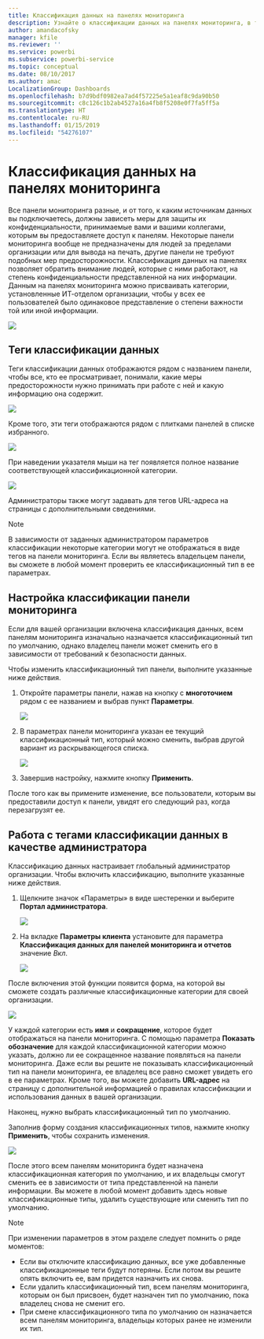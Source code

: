 ```yaml
---
title: Классификация данных на панелях мониторинга
description: Узнайте о классификации данных на панелях мониторинга, в том числе о ее настройке администратором и смене владельцами панелей.
author: amandacofsky
manager: kfile
ms.reviewer: ''
ms.service: powerbi
ms.subservice: powerbi-service
ms.topic: conceptual
ms.date: 08/10/2017
ms.author: amac
LocalizationGroup: Dashboards
ms.openlocfilehash: b7d9bdf0982ea7ad4f57225e5a1eaf8c9da90b50
ms.sourcegitcommit: c8c126c1b2ab4527a16a4fb8f5208e0f7fa5ff5a
ms.translationtype: HT
ms.contentlocale: ru-RU
ms.lasthandoff: 01/15/2019
ms.locfileid: "54276107"
---
```

# <a name="dashboard-data-classification"></a>Классификация данных на панелях мониторинга
Все панели мониторинга разные, и от того, к каким источникам данных вы подключаетесь, должны зависеть меры для защиты их конфиденциальности, принимаемые вами и вашими коллегами, которым вы предоставляете доступ к панелям. Некоторые панели мониторинга вообще не предназначены для людей за пределами организации или для вывода на печать, другие панели не требуют подобных мер предосторожности. Классификация данных на панелях позволяет обратить внимание людей, которые с ними работают, на степень конфиденциальности представленной на них информации. Данным на панелях мониторинга можно присваивать категории, установленные ИТ-отделом организации, чтобы у всех ее пользователей было одинаковое представление о степени важности той или иной информации.

![](media/service-data-classification/dashboard_tagged_as_hbi.png)

## <a name="data-classification-tags"></a>Теги классификации данных
Теги классификации данных отображаются рядом с названием панели, чтобы все, кто ее просматривает, понимали, какие меры предосторожности нужно принимать при работе с ней и какую информацию она содержит.

![](media/service-data-classification/tag_next_to_title.png)

Кроме того, эти теги отображаются рядом с плитками панелей в списке избранного.

![](media/service-data-classification/tag_on_dashboard_tile.png)

При наведении указателя мыши на тег появляется полное название соответствующей классификационной категории.

![](media/service-data-classification/tag_tooltip.png)

Администраторы также могут задавать для тегов URL-адреса на страницы с дополнительными сведениями.

> [!NOTE]
> В зависимости от заданных администратором параметров классификации некоторые категории могут не отображаться в виде тегов на панели мониторинга. Если вы являетесь владельцем панели, вы сможете в любой момент проверить ее классификационный тип в ее параметрах.
> 
> 

## <a name="setting-a-dashboards-classification"></a>Настройка классификации панели мониторинга
Если для вашей организации включена классификация данных, всем панелям мониторинга изначально назначается классификационный тип по умолчанию, однако владелец панели может сменить его в зависимости от требований к безопасности данных.

Чтобы изменить классификационный тип панели, выполните указанные ниже действия.

1. Откройте параметры панели, нажав на кнопку с **многоточием** рядом с ее названием и выбрав пункт **Параметры**.
   
    ![](media/service-data-classification/dashboard_settings.png)
2. В параметрах панели мониторинга указан ее текущий классификационный тип, который можно сменить, выбрав другой вариант из раскрывающегося списка.
   
    ![](media/service-data-classification/classification_setting_dropdown.png)
3. Завершив настройку, нажмите кнопку **Применить**.

После того как вы примените изменение, все пользователи, которым вы предоставили доступ к панели, увидят его следующий раз, когда перезагрузят ее.

## <a name="working-with-data-classification-tags-as-an-admin"></a>Работа с тегами классификации данных в качестве администратора
Классификацию данных настраивает глобальный администратор организации. Чтобы включить классификацию, выполните указанные ниже действия.

1. Щелкните значок «Параметры» в виде шестеренки и выберите **Портал администратора**.
   
    ![](media/service-data-classification/admin_portal_in_settings.png)
2. На вкладке **Параметры клиента** установите для параметра **Классификация данных для панелей мониторинга и отчетов** значение *Вкл*.
   
    ![](media/service-data-classification/data_classification_switch_location.png)

После включения этой функции появится форма, на которой вы сможете создать различные классификационные категории для своей организации.

![](media/service-data-classification/blank_classification_form.png)

У каждой категории есть **имя** и **сокращение**, которое будет отображаться на панели мониторинга. С помощью параметра **Показать обозначение** для каждой классификационной категории можно указать, должно ли ее сокращенное название появляться на панели мониторинга. Даже если вы решите не показывать классификационный тип на панели мониторинга, ее владелец все равно сможет увидеть его в ее параметрах. Кроме того, вы можете добавить **URL-адрес** на страницу с дополнительной информацией о правилах классификации и использования данных в вашей организации.  

Наконец, нужно выбрать классификационный тип по умолчанию.  

Заполнив форму создания классификационных типов, нажмите кнопку **Применить**, чтобы сохранить изменения.

![](media/service-data-classification/filled_in_classification_form.png)

После этого всем панелям мониторинга будет назначена классификационная категория по умолчанию, и их владельцы смогут сменить ее в зависимости от типа представленной на панели информации. Вы можете в любой момент добавить здесь новые классификационные типы, удалить существующие или сменить тип по умолчанию.  

> [!NOTE]
> При изменении параметров в этом разделе следует помнить о ряде моментов:
> 
> * Если вы отключите классификацию данных, все уже добавленные классификационные теги будут потеряны. Если потом вы решите опять включить ее, вам придется назначить их снова.  
> * Если удалить классификационный тип, всем панелям мониторинга, которым он был присвоен, будет назначен тип по умолчанию, пока владелец снова не сменит его.  
> * При смене классификационного типа по умолчанию он назначается всем панелям мониторинга, владельцы которых ранее не изменили их тип.
> 
> 

